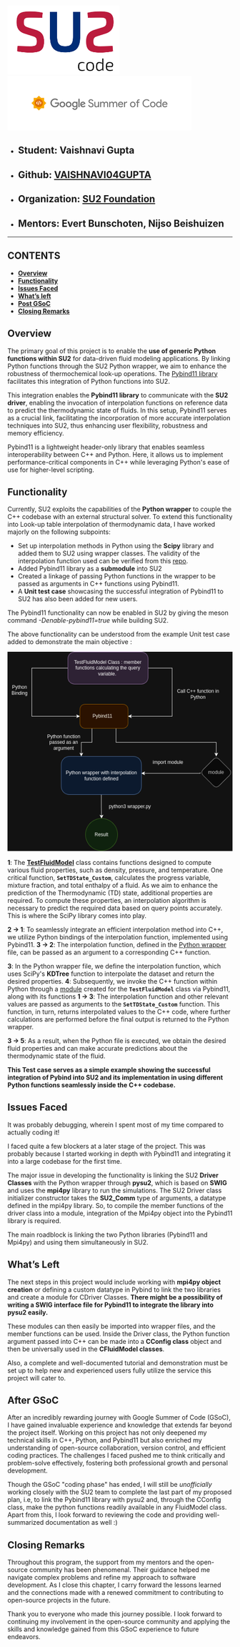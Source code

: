 



![](logoSU2small.png)   ![](download.png)








- ## <a name="_fmzpksup09mc"></a>Student: Vaishnavi Gupta
- ## <a name="_2zzy7xn0n07b"></a>Github: [VAISHNAVI04GUPTA](https://github.com/VAISHNAVI04GUPTA)
- ## <a name="_um9i8qsvvdje"></a>Organization: [SU2 Foundation](https://su2code.github.io/)
- ## <a name="_p5pmnz96z7s"></a>Mentors: Evert Bunschoten, Nijso Beishuizen


-----

## <a name="_npmsykf1pit7"></a>**CONTENTS**

- [**Overview**](#_l514hjebouue)
- [**Functionality**](#_wmydfbdy5110)
- [**Issues Faced**](#_cskkggnz45tv)
- [**What’s left**](#_uclww4nm4ub6)
- [**Post GSoC**](#_2x4i0gykvxpx)
- [**Closing Remarks**](#_ny239r5uxmqn)





## <a name="_847ctqdw7nal"></a><a name="_l514hjebouue"></a>**Overview**

The primary goal of this project is to enable the **use of generic Python functions within SU2** for data-driven fluid modeling applications. By linking Python functions through the SU2 Python wrapper, we aim to enhance the robustness of thermochemical look-up operations. The [Pybind11 library](https://github.com/pybind/pybind11) facilitates this integration of Python functions into SU2.

This integration enables the **Pybind11 library** to communicate with the **SU2 driver**, enabling the invocation of interpolation functions on reference data to predict the thermodynamic state of fluids. In this setup, Pybind11 serves as a crucial link, facilitating the incorporation of more accurate interpolation techniques into SU2, thus enhancing user flexibility, robustness and memory efficiency.

Pybind11 is a lightweight header-only library that enables seamless interoperability between C++ and Python. Here, it allows us to implement performance-critical components in C++ while leveraging Python's ease of use for higher-level scripting.


## <a name="_wmydfbdy5110"></a>**Functionality**

Currently, SU2 exploits the capabilities of the **Python wrapper** to couple the C++ codebase with an external structural solver. To extend this functionality into Look-up table interpolation of thermodynamic data, I have worked majorly on the following subpoints:

- Set up interpolation methods in Python using the **Scipy** library and added them to SU2 using wrapper classes. The validity of the interpolation function used can be verified from this [repo](https://github.com/VAISHNAVI04GUPTA/GSOC-SU2/tree/main/flamelet_data).
- Added Pybind11 library as a **submodule** into SU2
- Created a linkage of passing Python functions in the wrapper to be passed as arguments in C++ functions using Pybind11.
- A **Unit test case** showcasing the successful integration of Pybind11 to SU2 has also been added for new users.



The Pybind11 functionality can now be enabled in SU2 by giving the meson command *-Denable-pybind11=true* while building SU2.

The above functionality can be understood from the example Unit test case added to demonstrate the main objective : 

![](readme.drawio.png)

**1**: The [**TestFluidModel**](SU2_CFD/src/fluid/CTestFluidModel.cpp) class contains functions designed to compute various fluid properties, such as density, pressure, and temperature. One critical function, **`SetTDState_Custom`**, calculates the progress variable, mixture fraction, and total enthalpy of a fluid. As we aim to enhance the prediction of the Thermodynamic (TD) state, additional properties are required. To compute these properties, an interpolation algorithm is necessary to predict the required data based on query points accurately. This is where the SciPy library comes into play.

**2 -> 1**: To seamlessly integrate an efficient interpolation method into C++, we utilize Python bindings of the interpolation function, implemented using Pybind11. 
**3 -> 2**: The interpolation function, defined in the [Python wrapper](TestCases/py_wrapper/TestFluidModel/interpolation.py) file, can be passed as an argument to a corresponding C++ function.

**3**: In the Python wrapper file, we define the interpolation function, which uses SciPy's **KDTree** function to interpolate the dataset and return the desired properties. 
**4**: Subsequently, we invoke the C++ function within Python through a [module](TestCases/py_wrapper/TestFluidModel/query.cpython-38-x86_64-linux-gnu.so) created for the **`TestFluidModel`** class via Pybind11, along with its
functions
**1 -> 3**: The interpolation function and other relevant values are passed as arguments to the **`SetTDState_Custom`** function. This function, in turn, returns interpolated values to the C++ code, where further calculations are performed before the final output is returned to the Python wrapper.

**3 -> 5**: As a result, when the Python file is executed, we obtain the desired fluid properties and can make accurate predictions about the thermodynamic state of the fluid.

**This Test case serves as a simple example showing the successful integration of Pybind into SU2 and its implementation in using different Python functions seamlessly inside the C++ codebase.**





## <a name="_fvvtkaze581p"></a><a name="_9jvjk3wlvles"></a><a name="_fzfwsyb9lbh7"></a><a name="_cskkggnz45tv"></a>**Issues Faced**

It was probably debugging, wherein I spent most of my time compared to actually coding it!

I faced quite a few blockers at a later stage of the project. This was probably because I started working in depth with Pybind11 and integrating it into a large codebase for the first time.

The major issue in developing the functionality is linking the SU2 **Driver Classes** with the Python wrapper through **pysu2**, which is based on **SWIG** and uses the **mpi4py** library to run the simulations. The SU2 Driver class initializer constructor takes the **SU2\_Comm** type of arguments, a datatype defined in the mpi4py library. So, to compile the member functions of the driver class into a module, integration of the Mpi4py object into the Pybind11 library is required.

The main roadblock is linking the two Python libraries (Pybind11 and Mpi4py) and using them simultaneously in SU2. 

## <a name="_uclww4nm4ub6"></a>**What’s Left**

The next steps in this project would include working with **mpi4py object creation** or defining a custom datatype in Pybind to link the two libraries and create a module for CDriver Classes. **There might be a possibility of writing a SWIG interface file for Pybind11 to integrate the library into pysu2 easily.**

These modules can then easily be imported into wrapper files, and the member functions can be used. Inside the Driver class, the Python function argument passed into C++ can be made into a **CConfig class** object and then be universally used in the **CFluidModel classes**.

Also, a complete and well-documented tutorial and demonstration must be set up to help new and experienced users fully utilize the service this project will cater to.


## <a name="_2x4i0gykvxpx"></a>**After GSoC**

After an incredibly rewarding journey with Google Summer of Code (GSoC), I have gained invaluable experience and knowledge that extends far beyond the project itself. Working on this project has not only deepened my technical skills in C++, Python, and Pybind11 but also enriched my understanding of open-source collaboration, version control, and efficient coding practices. The challenges I faced pushed me to think critically and problem-solve effectively, fostering both professional growth and personal development. 

Though the GSoC "coding phase" has ended, I will still be *unofficially* working closely with the SU2 team to complete the last part of my proposed plan, i.e, to link the Pybind11 library with pysu2 and, through the CConfig class, make the python functions readily available in any FluidModel class. Apart from this, I look forward to reviewing the code and providing well-summarized documentation as well :)


## <a name="_ny239r5uxmqn"></a>**Closing Remarks**

Throughout this program, the support from my mentors and the open-source community has been phenomenal. Their guidance helped me navigate complex problems and refine my approach to software development. As I close this chapter, I carry forward the lessons learned and the connections made with a renewed commitment to contributing to open-source projects in the future.

Thank you to everyone who made this journey possible. I look forward to continuing my involvement in the open-source community and applying the skills and knowledge gained from this GSoC experience to future endeavors.

